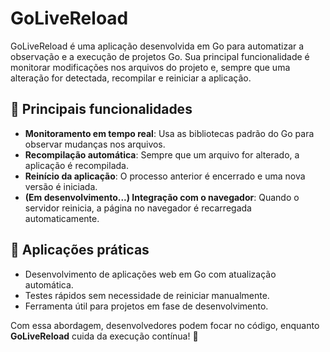 # GoLiveReload

GoLiveReload é uma aplicação desenvolvida em Go para automatizar a observação e a execução de projetos Go. Sua principal funcionalidade é monitorar modificações nos arquivos do projeto e, sempre que uma alteração for detectada, recompilar e reiniciar a aplicação.

## 🔹 Principais funcionalidades

- **Monitoramento em tempo real**: Usa as bibliotecas padrão do Go para observar mudanças nos arquivos.
- **Recompilação automática**: Sempre que um arquivo for alterado, a aplicação é recompilada.
- **Reinício da aplicação**: O processo anterior é encerrado e uma nova versão é iniciada.
- **(Em desenvolvimento...) Integração com o navegador**: Quando o servidor reinicia, a página no navegador é recarregada automaticamente.

## 📌 Aplicações práticas

- Desenvolvimento de aplicações web em Go com atualização automática.
- Testes rápidos sem necessidade de reiniciar manualmente.
- Ferramenta útil para projetos em fase de desenvolvimento.

Com essa abordagem, desenvolvedores podem focar no código, enquanto **GoLiveReload** cuida da execução contínua! 🚀
